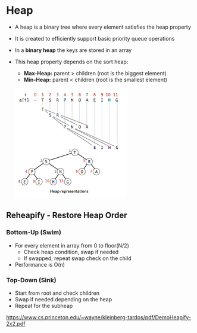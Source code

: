# Heap

* A heap is a binary tree where every element satisfies the heap property
* It is created to efficiently support basic priority queue operations
* In a **binary heap** the keys are stored in an array
* This heap property depends on the sort heap:

  * **Max-Heap:** parent &gt; children \(root is the biggest element\)
  * **Min-Heap:** parent &lt; children \(root is the smallest element\)

  ![](/images/datastructures/heap.png)

## Reheapify - Restore Heap Order

### Bottom-Up \(Swim\)

* For every element in array from 0 to floor\(N/2\)
  * Check heap condition, swap if needed
  * If swapped, repeat swap check on the child
* Performance is O\(n\)

### Top-Down \(Sink\)

* Start from root and check children
* Swap if needed depending on the heap
* Repeat for the subheap

https://www.cs.princeton.edu/~wayne/kleinberg-tardos/pdf/DemoHeapify-2x2.pdf

